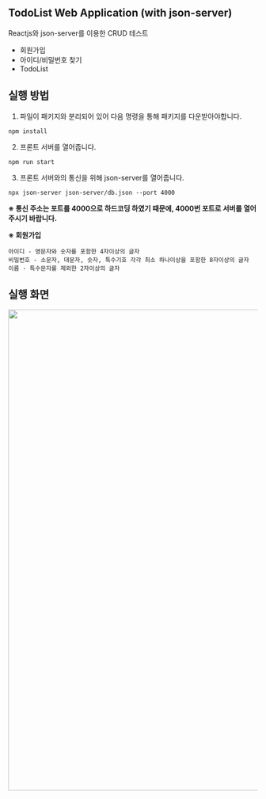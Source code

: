 ## TodoList Web Application (with json-server)
Reactjs와 json-server를 이용한 CRUD 테스트
- 회원가입
- 아이디/비밀번호 찾기
- TodoList

## 실행 방법
1. 파일이 패키지와 분리되어 있어 다음 명령을 통해 패키지를 다운받아야합니다.
```
npm install
```

2. 프론트 서버를 열어줍니다.
```
npm run start
```

3. 프론트 서버와의 통신을 위해 json-server를 열어줍니다.
```
npx json-server json-server/db.json --port 4000
```

**※ 통신 주소는 포트를 4000으로 하드코딩 하였기 때문에, 4000번 포트로 서버를 열어주시기 바랍니다.**



**※ 회원가입**
```
아이디 - 영문자와 숫자를 포함한 4자이상의 글자
비밀번호 - 소문자, 대문자, 숫자, 특수기호 각각 최소 하나이상을 포함한 8자이상의 글자
이름 - 특수문자를 제외한 2자이상의 글자
```



## 실행 화면
<img src="https://user-images.githubusercontent.com/44726494/220847000-c857900a-23f8-4acc-8017-e1f72d2d7594.png" width="972px" />
